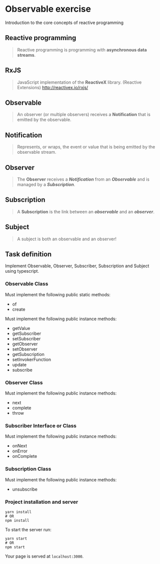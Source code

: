 # Observable exercise

Introduction to the core concepts of reactive programming

## Reactive programming

> Reactive programming is programming with **asynchronous data streams**.

## RxJS

> JavaScript implementation of the **ReactiveX** library. (Reactive Extensions) http://reactivex.io/rxjs/

## Observable

> An observer (or multiple observers) receives a **Notification** that is emitted by the observable.

## Notification

> Represents, or wraps, the event or value that is being emitted by the observable stream.

## Observer

> The **Observer** receives a **_Notification_** from an **_Observable_** and is managed by a **_Subscription_**.

## Subscription

> A **Subscription** is the link between an **_observable_** and an **_observer_**.

## Subject

> A subject is both an observable and an observer!

## Task definition

Implement Observable, Observer, Subscriber, Subscription and Subject using typescript.

### Observable Class

Must implement the following public static methods:

- of
- create

Must implement the following public instance methods:

- getValue
- getSubscriber
- setSubscriber
- getObserver
- setObserver
- getSubscription
- setInvokerFunction
- update
- subscribe

### Observer Class

Must implement the following public instance methods:

- next
- complete
- throw

### Subscriber Interface or Class

Must implement the following public instance methods:

- onNext
- onError
- onComplete

### Subscription Class

Must implement the following public instance methods:

- unsubscribe

### Project installation and server

```
yarn install
# OR
npm install
```

To start the server run:

```
yarn start
# OR
npm start
```

Your page is served at `localhost:3000`.
